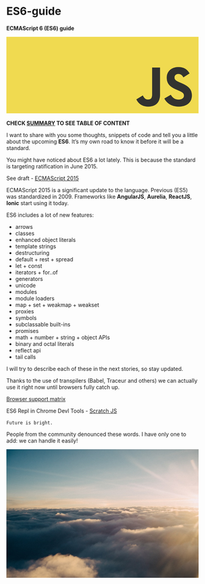 # ES6-guide

**ECMAScript 6 (ES6) guide**

![](javascript.jpg)

**CHECK [SUMMARY](./SUMMARY.md) TO SEE TABLE OF CONTENT**

I want to share with you some thoughts, snippets of code and tell you a little about the upcoming **ES6**. It’s my own road to know it before it will be a standard.

You might have noticed about ES6 a lot lately. This is because the standard is targeting ratification in June 2015.

See draft - [ECMAScript 2015](https://people.mozilla.org/~jorendorff/es6-draft.html)

ECMAScript 2015 is a significant update to the language. Previous (ES5) was standardized in 2009. Frameworks like **AngularJS**, **Aurelia**, **ReactJS**, **Ionic** start using it today.

ES6 includes a lot of new features:

* arrows
* classes
* enhanced object literals
* template strings
* destructuring
* default + rest + spread
* let + const
* iterators + for..of
* generators
* unicode
* modules
* module loaders
* map + set + weakmap + weakset
* proxies
* symbols
* subclassable built-ins
* promises
* math + number + string + object APIs
* binary and octal literals
* reflect api
* tail calls

I will try to describe each of these in the next stories, so stay updated.

Thanks to the use of transpilers (Babel, Traceur and others) we can actually use it right now until browsers fully catch up.

[Browser support matrix](https://kangax.github.io/compat-table/es6/)

ES6 Repl in Chrome Devl Tools - [Scratch JS](https://chrome.google.com/webstore/detail/scratch-js/alploljligeomonipppgaahpkenfnfkn)

```
Future is bright.
```

People from the community denounced these words. I have only one to add: we can handle it easily!

![](future_is_bright.jpg)
